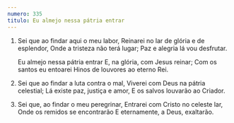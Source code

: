 ```yaml
---
numero: 335
titulo: Eu almejo nessa pátria entrar
---
```

1. Sei que ao findar aqui o meu labor,
   Reinarei no lar de glória e de esplendor,
   Onde a tristeza não terá lugar;
   Paz e alegria lá vou desfrutar.

    Eu almejo nessa pátria entrar
    E, na glória, com Jesus reinar;
    Com os santos eu entoarei
    Hinos de louvores ao eterno Rei.

2. Sei que ao findar a luta contra o mal,
   Viverei com Deus na pátria celestial;
   Lá existe paz, justiça e amor,
   E os salvos louvarão ao Criador.

3. Sei que, ao findar o meu peregrinar,
   Entrarei com Cristo no celeste lar,
   Onde os remidos se encontrarão
   E eternamente, a Deus, exaltarão.
